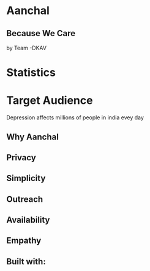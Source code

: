 # Aanchal 
## Because We Care
by Team -DKAV
# Statistics
# Target Audience

Depression affects millions of people in india evey day 
## Why Aanchal
## Privacy
## Simplicity
## Outreach
## Availability
## Empathy
## Built with: